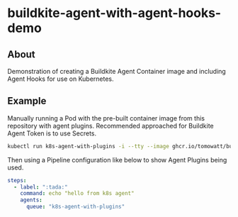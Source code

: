 # buildkite-agent-with-agent-hooks-demo

## About

Demonstration of creating a Buildkite Agent Container image and including Agent Hooks for use on Kubernetes.

## Example

Manually running a Pod with the pre-built container image from this repository with agent plugins. Recommended approached for Buildkite Agent Token is to use Secrets.


```bash
kubectl run k8s-agent-with-plugins -i --tty --image ghcr.io/tomowatt/buildkite-agent-with-agent-plugins-demo:main -- start --token "{AGENT TOKEN}" --tags "queue=k8s-agent-with-plugins"
```

Then using a Pipeline configuration like below to show Agent Plugins being used.

```yaml
steps:
  - label: ":tada:"
    command: echo "hello from k8s agent"
    agents:
      queue: "k8s-agent-with-plugins"
```
